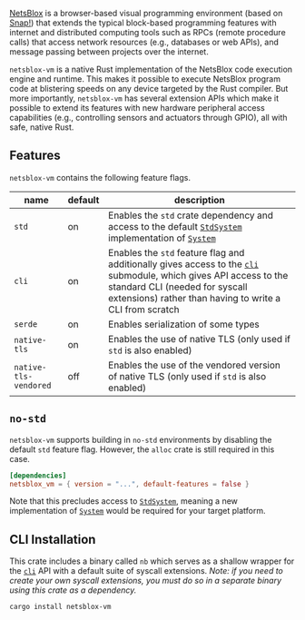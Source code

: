 [NetsBlox](https://netsblox.org/) is a browser-based visual programming environment (based on [Snap!](https://snap.berkeley.edu/)) that extends the typical block-based programming features with internet and distributed computing tools such as RPCs (remote procedure calls) that access network resources (e.g., databases or web APIs), and message passing between projects over the internet.

`netsblox-vm` is a native Rust implementation of the NetsBlox code execution engine and runtime. This makes it possible to execute NetsBlox program code at blistering speeds on any device targeted by the Rust compiler. But more importantly, `netsblox-vm` has several extension APIs which make it possible to extend its features with new hardware peripheral access capabilities (e.g., controlling sensors and actuators through GPIO), all with safe, native Rust.

## Features

`netsblox-vm` contains the following feature flags.

| name | default | description |
| ---- | ------- | ----------- |
| `std`  | on | Enables the `std` crate dependency and access to the default [`StdSystem`](crate::std_system::StdSystem) implementation of [`System`](crate::runtime::System) |
| `cli` | on | Enables the `std` feature flag and additionally gives access to the [`cli`](crate::cli) submodule, which gives API access to the standard CLI (needed for syscall extensions) rather than having to write a CLI from scratch |
| `serde` | on | Enables serialization of some types |
| `native-tls` | on | Enables the use of native TLS (only used if `std` is also enabled) |
| `native-tls-vendored` | off | Enables the use of the vendored version of native TLS (only used if `std` is also enabled) |

## `no-std`

`netsblox-vm` supports building in `no-std` environments by disabling the default `std` feature flag.
However, the `alloc` crate is still required in this case.

```toml
[dependencies]
netsblox_vm = { version = "...", default-features = false }
```

Note that this precludes access to [`StdSystem`](crate::std_system::StdSystem), meaning a new implementation of [`System`](crate::runtime::System) would be required for your target platform.

## CLI Installation

This crate includes a binary called `nb` which serves as a shallow wrapper for the [`cli`](crate::cli) API with a default suite of syscall extensions.
_Note: if you need to create your own syscall extensions, you must do so in a separate binary using this crate as a dependency._

```bash
cargo install netsblox-vm
```
